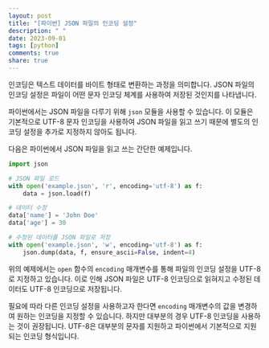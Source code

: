 ```yaml
---
layout: post
title: "[파이썬] JSON 파일의 인코딩 설정"
description: " "
date: 2023-09-01
tags: [python]
comments: true
share: true
---
```


인코딩은 텍스트 데이터를 바이트 형태로 변환하는 과정을 의미합니다. JSON 파일의 인코딩 설정은 파일이 어떤 문자 인코딩 체계를 사용하여 저장된 것인지를 나타냅니다.

파이썬에서는 JSON 파일을 다루기 위해 `json` 모듈을 사용할 수 있습니다. 이 모듈은 기본적으로 UTF-8 문자 인코딩을 사용하여 JSON 파일을 읽고 쓰기 때문에 별도의 인코딩 설정을 추가로 지정하지 않아도 됩니다.

다음은 파이썬에서 JSON 파일을 읽고 쓰는 간단한 예제입니다.

```python
import json

# JSON 파일 로드
with open('example.json', 'r', encoding='utf-8') as f:
    data = json.load(f)

# 데이터 수정
data['name'] = 'John Doe'
data['age'] = 30

# 수정된 데이터를 JSON 파일로 저장
with open('example.json', 'w', encoding='utf-8') as f:
    json.dump(data, f, ensure_ascii=False, indent=4)
```

위의 예제에서는 `open` 함수의 `encoding` 매개변수를 통해 파일의 인코딩 설정을 UTF-8로 지정하고 있습니다. 이로 인해 JSON 파일은 UTF-8 인코딩으로 읽혀지고 수정된 데이터도 UTF-8 인코딩으로 저장됩니다.

필요에 따라 다른 인코딩 설정을 사용하고자 한다면 `encoding` 매개변수의 값을 변경하여 원하는 인코딩을 지정할 수 있습니다. 하지만 대부분의 경우 UTF-8 인코딩을 사용하는 것이 권장됩니다. UTF-8은 대부분의 문자를 지원하고 파이썬에서 기본적으로 지원되는 인코딩 형식입니다.